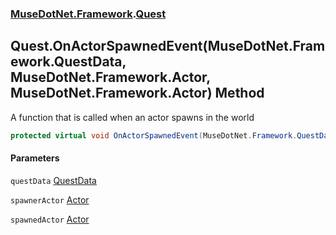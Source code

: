 ### [MuseDotNet.Framework](./MuseDotNet-Framework.md 'MuseDotNet.Framework').[Quest](./Quest.md 'MuseDotNet.Framework.Quest')
## Quest.OnActorSpawnedEvent(MuseDotNet.Framework.QuestData, MuseDotNet.Framework.Actor, MuseDotNet.Framework.Actor) Method
A function that is called when an actor spawns in the world  
```csharp
protected virtual void OnActorSpawnedEvent(MuseDotNet.Framework.QuestData questData, MuseDotNet.Framework.Actor spawnerActor, MuseDotNet.Framework.Actor spawnedActor);
```
#### Parameters
<a name='MuseDotNet-Framework-Quest-OnActorSpawnedEvent(MuseDotNet-Framework-QuestData_MuseDotNet-Framework-Actor_MuseDotNet-Framework-Actor)-questData'></a>
`questData` [QuestData](./QuestData.md 'MuseDotNet.Framework.QuestData')  
  
<a name='MuseDotNet-Framework-Quest-OnActorSpawnedEvent(MuseDotNet-Framework-QuestData_MuseDotNet-Framework-Actor_MuseDotNet-Framework-Actor)-spawnerActor'></a>
`spawnerActor` [Actor](./Actor.md 'MuseDotNet.Framework.Actor')  
  
<a name='MuseDotNet-Framework-Quest-OnActorSpawnedEvent(MuseDotNet-Framework-QuestData_MuseDotNet-Framework-Actor_MuseDotNet-Framework-Actor)-spawnedActor'></a>
`spawnedActor` [Actor](./Actor.md 'MuseDotNet.Framework.Actor')  
  
